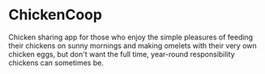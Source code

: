 # ChickenCoop
Chicken sharing app for those who enjoy the simple pleasures of feeding their chickens on sunny mornings and making omelets with their very own chicken eggs, but don't want the full time, year-round responsibility chickens can sometimes be.
